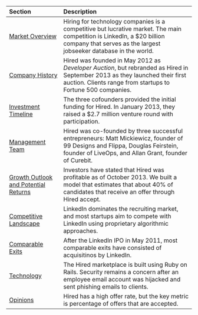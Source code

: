 | Section | Description |
| :-------- | :------------------------------------------------ |
| <a href="#market" class="to-market">Market Overview</a>| Hiring for technology companies is a competitive but lucrative market. The main competition is LinkedIn, a $20 billion company that serves as the largest jobseeker database in the world. |
| <a href="#history" class="to-history">Company History</a> | Hired was founded in May 2012 as *Developer Auction*, but rebranded as Hired in September 2013 as they launched their first auction. Clients range from startups to Fortune 500 companies. |
| <a href="#timeline" class="to-timeline">Investment Timeline</a> | The three cofounders provided the initial funding for Hired. In January 2013, they raised a $2.7 million venture round with participation. |
| <a href="#management" class="to-management">Management Team</a> | Hired was co-founded by three successful entrepreneurs: Matt Mickiewicz, founder of 99 Designs and Flippa, Douglas Feirstein, founder of LiveOps, and Allan Grant, founder of Curebit.
| <a href="#growth" class="to-growth">Growth Outlook and Potential Returns</a> | Investors have stated that Hired was profitable as of October 2013. We built a model that estimates that about 40% of candidates that receive an offer through Hired accept. |
| <a href="#competitors" class="to-competitors">Competitive Landscape</a> | LinkedIn dominates the recruiting market, and most startups aim to compete with LinkedIn using proprietary algorithmic approaches. |
| <a href="#exits" class="to-exits">Comparable Exits</a> | After the LinkedIn IPO in May 2011, most comparable exits have consisted of acquisitinos by LinkedIn. |
| <a href="#technology" class="to-technology">Technology</a> | The Hired marketplace is built using Ruby on Rails. Security remains a concern after an employee email account was hijacked and sent phishing emails to clients. |
| <a href="#opinions" class="to-opinions">Opinions</a> | Hired has a high offer rate, but the key metric is percentage of offers that are accepted.|
